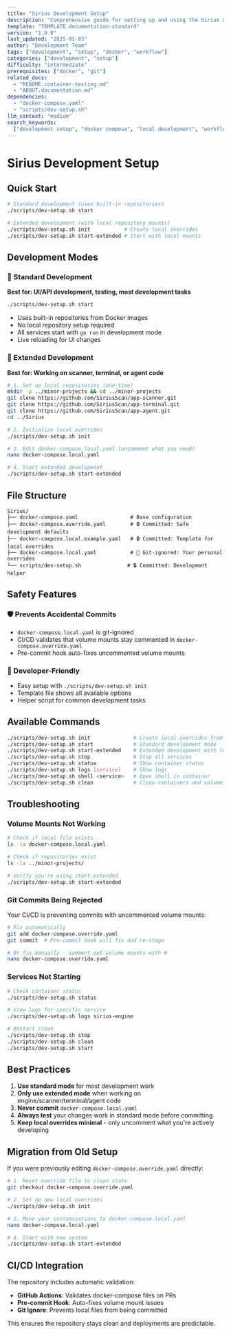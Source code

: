```yaml
---
title: "Sirius Development Setup"
description: "Comprehensive guide for setting up and using the Sirius development environment, including standard and extended development modes with local repository integration."
template: "TEMPLATE.documentation-standard"
version: "1.0.0"
last_updated: "2025-01-03"
author: "Development Team"
tags: ["development", "setup", "docker", "workflow"]
categories: ["development", "setup"]
difficulty: "intermediate"
prerequisites: ["docker", "git"]
related_docs:
  - "README.container-testing.md"
  - "ABOUT.documentation.md"
dependencies:
  - "docker-compose.yaml"
  - "scripts/dev-setup.sh"
llm_context: "medium"
search_keywords:
  ["development setup", "docker compose", "local development", "workflow"]
---
```


# Sirius Development Setup

## Quick Start

```bash
# Standard development (uses built-in repositories)
./scripts/dev-setup.sh start

# Extended development (with local repository mounts)
./scripts/dev-setup.sh init           # Create local overrides
./scripts/dev-setup.sh start-extended # Start with local mounts
```

## Development Modes

### 🎯 Standard Development

**Best for: UI/API development, testing, most development tasks**

```bash
./scripts/dev-setup.sh start
```

- Uses built-in repositories from Docker images
- No local repository setup required
- All services start with `go run` in development mode
- Live reloading for UI changes

### 🔧 Extended Development

**Best for: Working on scanner, terminal, or agent code**

```bash
# 1. Set up local repositories (one-time)
mkdir -p ../minor-projects && cd ../minor-projects
git clone https://github.com/SiriusScan/app-scanner.git
git clone https://github.com/SiriusScan/app-terminal.git
git clone https://github.com/SiriusScan/app-agent.git
cd ../Sirius

# 2. Initialize local overrides
./scripts/dev-setup.sh init

# 3. Edit docker-compose.local.yaml (uncomment what you need)
nano docker-compose.local.yaml

# 4. Start extended development
./scripts/dev-setup.sh start-extended
```

## File Structure

```
Sirius/
├── docker-compose.yaml                 # Base configuration
├── docker-compose.override.yaml        # 🔒 Committed: Safe development defaults
├── docker-compose.local.example.yaml   # 🔒 Committed: Template for local overrides
├── docker-compose.local.yaml           # 🚫 Git-ignored: Your personal overrides
└── scripts/dev-setup.sh               # 🔒 Committed: Development helper
```

## Safety Features

### 🛡️ Prevents Accidental Commits

- `docker-compose.local.yaml` is git-ignored
- CI/CD validates that volume mounts stay commented in `docker-compose.override.yaml`
- Pre-commit hook auto-fixes uncommented volume mounts

### 🔧 Developer-Friendly

- Easy setup with `./scripts/dev-setup.sh init`
- Template file shows all available options
- Helper script for common development tasks

## Available Commands

```bash
./scripts/dev-setup.sh init              # Create local overrides from template
./scripts/dev-setup.sh start             # Standard development mode
./scripts/dev-setup.sh start-extended    # Extended development with local repos
./scripts/dev-setup.sh stop              # Stop all services
./scripts/dev-setup.sh status            # Show container status
./scripts/dev-setup.sh logs [service]    # Show logs
./scripts/dev-setup.sh shell <service>   # Open shell in container
./scripts/dev-setup.sh clean             # Clean containers and volumes
```

## Troubleshooting

### Volume Mounts Not Working

```bash
# Check if local file exists
ls -la docker-compose.local.yaml

# Check if repositories exist
ls -la ../minor-projects/

# Verify you're using start-extended
./scripts/dev-setup.sh start-extended
```

### Git Commits Being Rejected

Your CI/CD is preventing commits with uncommented volume mounts:

```bash
# Fix automatically
git add docker-compose.override.yaml
git commit  # Pre-commit hook will fix and re-stage

# Or fix manually - comment out volume mounts with #
nano docker-compose.override.yaml
```

### Services Not Starting

```bash
# Check container status
./scripts/dev-setup.sh status

# View logs for specific service
./scripts/dev-setup.sh logs sirius-engine

# Restart clean
./scripts/dev-setup.sh stop
./scripts/dev-setup.sh clean
./scripts/dev-setup.sh start
```

## Best Practices

1. **Use standard mode** for most development work
2. **Only use extended mode** when working on engine/scanner/terminal/agent code
3. **Never commit** `docker-compose.local.yaml`
4. **Always test** your changes work in standard mode before committing
5. **Keep local overrides minimal** - only uncomment what you're actively developing

## Migration from Old Setup

If you were previously editing `docker-compose.override.yaml` directly:

```bash
# 1. Reset override file to clean state
git checkout docker-compose.override.yaml

# 2. Set up new local overrides
./scripts/dev-setup.sh init

# 3. Move your customizations to docker-compose.local.yaml
nano docker-compose.local.yaml

# 4. Start with new system
./scripts/dev-setup.sh start-extended
```

## CI/CD Integration

The repository includes automatic validation:

- **GitHub Actions**: Validates docker-compose files on PRs
- **Pre-commit Hook**: Auto-fixes volume mount issues
- **Git Ignore**: Prevents local files from being committed

This ensures the repository stays clean and deployments are predictable.
